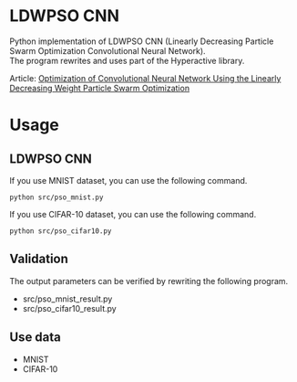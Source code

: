 # LDWPSO CNN

Python implementation of LDWPSO CNN (Linearly Decreasing Particle Swarm Optimization Convolutional Neural Network).  
The program rewrites and uses part of the Hyperactive library.

Article: [Optimization of Convolutional Neural Network Using the Linearly Decreasing Weight Particle Swarm Optimization](https://arxiv.org/abs/2001.05670)

# Usage

## LDWPSO CNN

If you use MNIST dataset, you can use the following command.

```
python src/pso_mnist.py
```

If you use CIFAR-10 dataset, you can use the following command.

```
python src/pso_cifar10.py
```

## Validation

The output parameters can be verified by rewriting the following program.

- src/pso_mnist_result.py
- src/pso_cifar10_result.py

## Use data

- MNIST
- CIFAR-10
